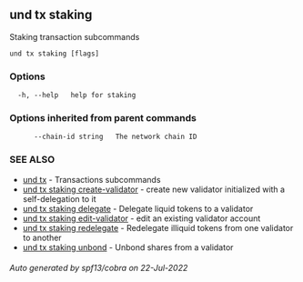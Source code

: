 ## und tx staking

Staking transaction subcommands

```
und tx staking [flags]
```

### Options

```
  -h, --help   help for staking
```

### Options inherited from parent commands

```
      --chain-id string   The network chain ID
```

### SEE ALSO

* [und tx](und_tx.md)	 - Transactions subcommands
* [und tx staking create-validator](und_tx_staking_create-validator.md)	 - create new validator initialized with a self-delegation to it
* [und tx staking delegate](und_tx_staking_delegate.md)	 - Delegate liquid tokens to a validator
* [und tx staking edit-validator](und_tx_staking_edit-validator.md)	 - edit an existing validator account
* [und tx staking redelegate](und_tx_staking_redelegate.md)	 - Redelegate illiquid tokens from one validator to another
* [und tx staking unbond](und_tx_staking_unbond.md)	 - Unbond shares from a validator

###### Auto generated by spf13/cobra on 22-Jul-2022
